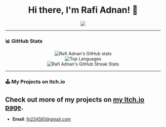 <h1 align="center">Hi there, I'm Rafi Adnan! 👋</h1>

<p align="center">
  <a href="https://github.com/Rafiadnan0666">
    <img src="https://readme-typing-svg.herokuapp.com?font=Fira+Code&size=24&duration=4000&color=33A1DE&center=true&vCenter=true&width=500&lines=Welcome+to+my+GitHub+Profile!;Web+and+Game+Developer;Always+Learning+New+Things">
  </a>
</p>

---

### 📊 GitHub Stats

<div align="center">
  <img src="https://github-readme-stats.vercel.app/api?username=Rafiadnan0666&show_icons=true&theme=radical" alt="Rafi Adnan's GitHub stats" />
  <br>
  <img src="https://github-readme-stats.vercel.app/api/top-langs/?username=Rafiadnan0666&layout=compact&theme=radical" alt="Top Languages" />
  <br>
  <img src="https://github-readme-streak-stats.herokuapp.com/?user=Rafiadnan0666&theme=catppuccin_mocha&hide_border=false" alt="Rafi Adnan's GitHub Streak Stats" />
</div>

---

### 🕹️ My Projects on Itch.io



Check out more of my projects on [my Itch.io page](https://gregrsea-975.itch.io/).
---
- **Email**: [fn234561@gmail.com](mailto:fn234561@gmail.com)

